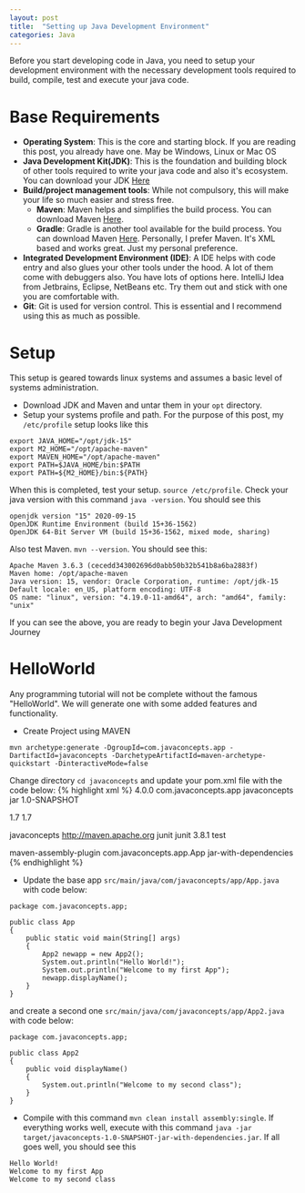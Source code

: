 ```yaml
---
layout: post
title:  "Setting up Java Development Environment"
categories: Java
---
```


Before you start developing code in Java, you need to setup your development environment with the necessary development tools
required to build, compile, test and execute your java code.

# **Base Requirements**
* **Operating System**: This is the core and starting block. If you are reading this post, you already have one. May be Windows,
  Linux or Mac OS
* **Java Development Kit(JDK)**: This is the foundation and building block of other tools required to write your java code and
  also it's ecosystem. You can download your JDK [Here](https://www.oracle.com/java/technologies/javase-downloads.html)
* **Build/project management tools**: While not compulsory, this will make your life so much easier and stress free.
  * **Maven**: Maven helps and simplifies the build process. You can download Maven [Here](http://maven.apache.org/download.cgi).
  * **Gradle**: Gradle is another tool available for the build process. You can download Maven [Here](https://gradle.org/).
  Personally, I prefer Maven. It's XML based and works great. Just my personal preference.
* **Integrated Development Environment (IDE)**: A IDE helps with code entry and also glues your other tools under the hood. A lot
  of them come with debuggers also. You have lots of options here. IntelliJ Idea from Jetbrains, Eclipse, NetBeans etc. Try them
  out and stick with one you are comfortable with.
* **Git**: Git is used for version control. This is essential and I recommend using this as much as possible.

# **Setup**
This setup is geared towards linux systems and assumes a basic level of systems administration.
* Download JDK and Maven and untar them in your ```opt``` directory. 
* Setup your systems profile and path. For the purpose of this post, my ```/etc/profile``` setup looks like this
```
export JAVA_HOME="/opt/jdk-15"
export M2_HOME="/opt/apache-maven"
export MAVEN_HOME="/opt/apache-maven"
export PATH=$JAVA_HOME/bin:$PATH
export PATH=${M2_HOME}/bin:${PATH}
```
When this is completed, test your setup. ```source /etc/profile```. Check your java version with this command ```java -version```. 
You should see this
```
openjdk version "15" 2020-09-15
OpenJDK Runtime Environment (build 15+36-1562)
OpenJDK 64-Bit Server VM (build 15+36-1562, mixed mode, sharing)
```
Also test Maven. ```mvn --version```. You should see this:
```
Apache Maven 3.6.3 (cecedd343002696d0abb50b32b541b8a6ba2883f)
Maven home: /opt/apache-maven
Java version: 15, vendor: Oracle Corporation, runtime: /opt/jdk-15
Default locale: en_US, platform encoding: UTF-8
OS name: "linux", version: "4.19.0-11-amd64", arch: "amd64", family: "unix"
```
If you can see the above, you are ready to begin your Java Development Journey


# **HelloWorld**
Any programming tutorial will not be complete without the famous "HelloWorld". We will generate one with some added
features and functionality.
* Create Project using MAVEN
```
mvn archetype:generate -DgroupId=com.javaconcepts.app -DartifactId=javaconcepts -DarchetypeArtifactId=maven-archetype-quickstart -DinteractiveMode=false
```
Change directory ```cd javaconcepts``` and update your pom.xml file with the code below: 
{% highlight xml %}
<project xmlns="http://maven.apache.org/POM/4.0.0" xmlns:xsi="http://www.w3.org/2001/XMLSchema-instance"
  xsi:schemaLocation="http://maven.apache.org/POM/4.0.0 http://maven.apache.org/maven-v4_0_0.xsd">
  <modelVersion>4.0.0</modelVersion>
  <groupId>com.javaconcepts.app</groupId>
  <artifactId>javaconcepts</artifactId>
  <packaging>jar</packaging>
  <version>1.0-SNAPSHOT</version>

  <properties>
    <maven.compiler.source>1.7</maven.compiler.source>
    <maven.compiler.target>1.7</maven.compiler.target>
  </properties>

  <name>javaconcepts</name>
  <url>http://maven.apache.org</url>
  <dependencies>
    <dependency>
      <groupId>junit</groupId>
      <artifactId>junit</artifactId>
      <version>3.8.1</version>
      <scope>test</scope>
    </dependency>
  </dependencies>

  <build>
    <plugins>
        <plugin>
            <artifactId>maven-assembly-plugin</artifactId>
            <configuration>
                <archive>
                    <manifest>
                        <mainClass>com.javaconcepts.app.App</mainClass>
                    </manifest>
                </archive>
                <descriptorRefs>
                    <descriptorRef>jar-with-dependencies</descriptorRef>
                </descriptorRefs>
            </configuration>
        </plugin>
    </plugins>
  </build>

</project>
{% endhighlight %}

* Update the base app ```src/main/java/com/javaconcepts/app/App.java``` with code below:
```
package com.javaconcepts.app;

public class App 
{
    public static void main(String[] args)
    {
        App2 newapp = new App2();
        System.out.println("Hello World!");
        System.out.println("Welcome to my first App");
        newapp.displayName();        
    }
}
```
and create a second one ```src/main/java/com/javaconcepts/app/App2.java ``` with code below:
```
package com.javaconcepts.app;

public class App2 
{
    public void displayName()
    {
        System.out.println("Welcome to my second class");
    }
}
```
* Compile with this command ```mvn clean install assembly:single```. If everything works well, execute with this command ```java -jar target/javaconcepts-1.0-SNAPSHOT-jar-with-dependencies.jar```. If all goes well, you should see this
```
Hello World!
Welcome to my first App
Welcome to my second class
```
